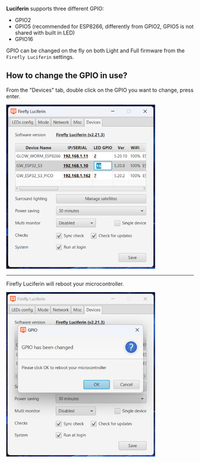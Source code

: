 **Luciferin** supports three different GPIO:
- GPIO2
- GPIO5 (recommended for ESP8266, differently from GPIO2, GPIO5 is not shared with built in LED)
- GPIO16 

GPIO can be changed on the fly on both Light and Full firmware from the `Firefly Luciferin` settings.

## How to change the GPIO in use?

From the "Devices" tab, double click on the GPIO you want to change, press enter.  
  
<img width="400" src="https://github.com/sblantipodi/firefly_luciferin/blob/master/data/img/gpio1.jpg?raw=true">  
  
---
Firefly Luciferin will reboot your microcontroller.  
  
<img width="400" src="https://github.com/sblantipodi/firefly_luciferin/blob/master/data/img/gpio2.jpg?raw=true">  



